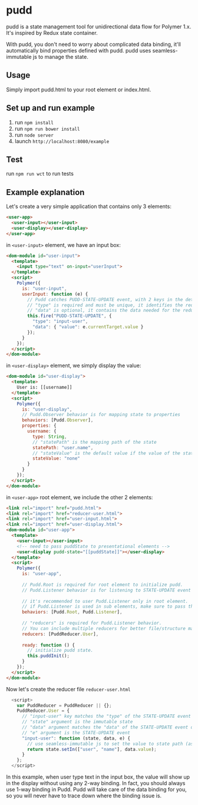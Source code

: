 # pudd

pudd is a state management tool for unidirectional data flow for Polymer 1.x. It's inspired by Redux state container.

With pudd, you don't need to worry about complicated data binding, it'll automatically bind properties defined with pudd. pudd uses seamless-immutable js to manage the state.

## Usage
Simply import pudd.html to your root element or index.html.

## Set up and run example
1. run `npm install`
2. run `npm run bower install`
3. run `node server`
4. launch `http://localhost:8080/example`

## Test
run `npm run wct` to run tests

## Example explanation
Let's create a very simple application that contains only 3 elements:
```html
<user-app>
  <user-input></user-input>
  <user-display></user-display>
</user-app>
```

in `<user-input>` element, we have an input box:
```html
<dom-module id="user-input">
  <template>
    <input type="text" on-input="userInput">
  </template>
  <script>
    Polymer({
      is: "user-input",
      userInput: function (e) {
        // Pudd catches PUDD-STATE-UPDATE event, with 2 keys in the detail: type, data
        // "type" is required and must be unique, it identifies the reducer
        // "data" is optional, it contains the data needed for the reducer
        this.fire("PUDD-STATE-UPDATE", {
          "type": "input-user",
          "data": { "value": e.currentTarget.value }
        });
      }
    });
  </script>
</dom-module>
```

in `<user-display>` element, we simply display the value:
```html
<dom-module id="user-display">
  <template>
    User is: [[username]]
  </template>
  <script>
    Polymer({
      is: "user-display",
      // Pudd.Observer behavior is for mapping state to properties
      behaviors: [Pudd.Observer],
      properties: {
        username: {
          type: String,
          // "statePath" is the mapping path of the state
          statePath: "user.name",
          // "stateValue" is the default value if the value of the state path is undefined
          stateValue: "none"
        }
      }
    });
  </script>
</dom-module>
```

in `<user-app>` root element, we include the other 2 elements:
```html
<link rel="import" href="pudd.html">
<link rel="import" href="reducer-user.html">
<link rel="import" href="user-input.html">
<link rel="import" href="user-display.html">
<dom-module id="user-app">
  <template>
    <user-input></user-input>
    <!-- need to pass puddState to presentational elements -->
    <user-display pudd-state="[[puddState]]"></user-display>
  </template>
  <script>
    Polymer({
      is: "user-app",
      
      // Pudd.Root is required for root element to initialize pudd.
      // Pudd.Listener behavior is for listening to STATE-UPDATE event and call reducer.
      
      // it's recommended to user Pudd.Listener only in root element.
      // if Pudd.Listener is used in sub elements, make sure to pass the puddState with 2-way binding
      behaviors: [Pudd.Root, Pudd.Listener],
      
      // "reducers" is required for Pudd.Listener behavior.
      // You can include multiple reducers for better file/structure management.
      reducers: [PuddReducer.User],
      
      ready: function () {
        // initialize pudd state.
        this.puddInit();
      }
    });
  </script>
</dom-module>
```

Now let's create the reducer file `reducer-user.html`
```javascript
  <script>
    var PuddReducer = PuddReducer || {};
    PuddReducer.User = {
      // "input-user" key matches the "type" of the STATE-UPDATE event detail
      // "state" argument is the immutable state
      // "data" argument matches the "data" of the STATE-UPDATE event detail
      // "e" argument is the STATE-UPDATE event
      "input-user": function (state, data, e) {
        // use seamless-immutable js to set the value to state path (as an array)
        return state.setIn(["user", "name"], data.value);
      }
    };
  </script>
```

In this example, when user type text in the input box, the value will show up in the display without using any 2-way binding. In fact, you should always use 1-way binding in Pudd. Pudd will take care of the data binding for you, so you will never have to trace down where the binding issue is.
